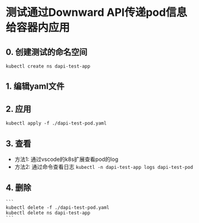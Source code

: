 # 测试通过Downward API传递pod信息给容器内应用

## 0. 创建测试的命名空间
``` kubectl create ns dapi-test-app ```
## 1. 编辑yaml文件

## 2. 应用
``` kubectl apply -f ./dapi-test-pod.yaml ```

## 3. 查看
  - 方法1: 通过vscode的k8s扩展查看pod的log
  - 方法2: 通过命令查看日志
        ``` kubectl -n dapi-test-app logs dapi-test-pod ```
## 4. 删除

    ``` 
    kubectl delete -f ./dapi-test-pod.yaml 
    kubectl delete ns dapi-test-app 
    ```
